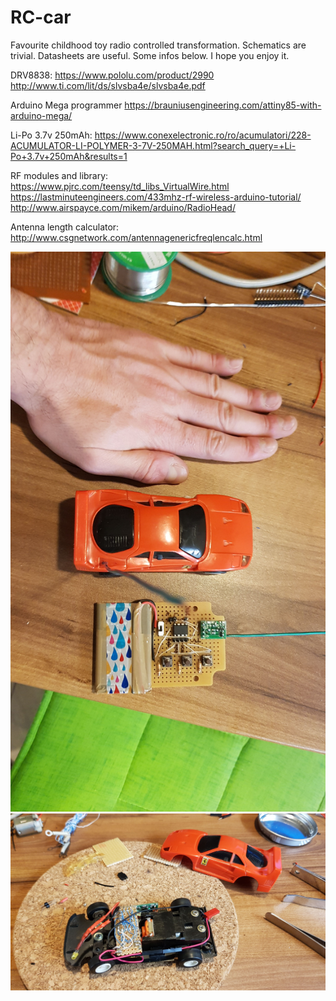 # RC-car

Favourite childhood toy radio controlled transformation.
Schematics are trivial. Datasheets are useful. Some infos below. I hope you enjoy it.

DRV8838:
https://www.pololu.com/product/2990
http://www.ti.com/lit/ds/slvsba4e/slvsba4e.pdf

Arduino Mega programmer
https://brauniusengineering.com/attiny85-with-arduino-mega/

Li-Po 3.7v 250mAh:
https://www.conexelectronic.ro/ro/acumulatori/228-ACUMULATOR-LI-POLYMER-3-7V-250MAH.html?search_query=+Li-Po+3.7v+250mAh&results=1

RF modules and library:
https://www.pjrc.com/teensy/td_libs_VirtualWire.html
https://lastminuteengineers.com/433mhz-rf-wireless-arduino-tutorial/
http://www.airspayce.com/mikem/arduino/RadioHead/

Antenna length calculator:
http://www.csgnetwork.com/antennagenericfreqlencalc.html

![Alt text](images/1111.jpeg)
![Alt text](images/IMG-20191207-WA0008.jpeg)

